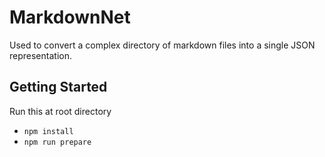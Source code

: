 # MarkdownNet

Used to convert a complex directory of markdown files into a single JSON representation.

## Getting Started

Run this at root directory

- `npm install`
- `npm run prepare`
